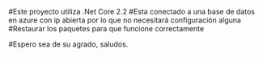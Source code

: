 #Este proyecto utiliza .Net Core 2.2
#Esta conectado a una base de datos en azure con ip abierta por lo que no necesitará configuración alguna
#Restaurar los paquetes para que funcione correctamente

#Espero sea de su agrado, saludos.
